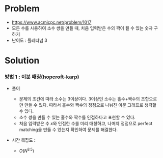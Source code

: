 # Problem
* https://www.acmicpc.net/problem/1017
* 모든 수를 사용하여 소수 쌍을 만들 때, 처음 입력받은 수의 짝이 될 수 있는 숫자 구하기
* 난이도 : 플레티넘 3

# Solution

### 방법 1 : 이분 매칭(hopcroft-karp)
* 풀이
  * 문제의 조건에 따라 소수는 3이상이다. 3이상인 소수는 홀수+짝수의 조합으로만 만들 수 있다. 따라서 홀수와 짝수의 정점으로 나눠진 이분 그래프로 생각할 수 있다.
  * 소수 쌍을 만들 수 있는 홀수와 짝수를 인접하다고 표현할 수 있다.
  * 처음 입력받은 수 $x$와 인접한 수를 미리 매칭하고, 나머지 정점으로 perfect matching을 만들 수 있는지 확인하여 문제를 해결한다.

* 시간 복잡도 :
  * $O(N^{3.5})$
<br></br>
